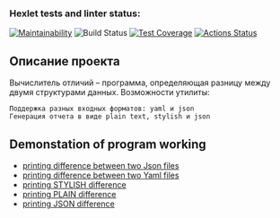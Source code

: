 ### Hexlet tests and linter status:
[![Maintainability](https://api.codeclimate.com/v1/badges/bc953fb0ab378995dab3/maintainability)](https://codeclimate.com/github/ungrome/java-project-71/maintainability)
![Build Status](https://github.com/ungrome/java-project-71/actions/workflows/github_actions.yml/badge.svg)
[![Test Coverage](https://api.codeclimate.com/v1/badges/bc953fb0ab378995dab3/test_coverage)](https://codeclimate.com/github/ungrome/java-project-71/test_coverage)
[![Actions Status](https://github.com/ungrome/java-project-71/actions/workflows/hexlet-check.yml/badge.svg)](https://github.com/ungrome/java-project-71/actions)

## Описание проекта

Вычислитель отличий – программа, определяющая разницу между двумя структурами данных. 
Возможности утилиты:

    Поддержка разных входных форматов: yaml и json
    Генерация отчета в виде plain text, stylish и json

## Demonstation of program working
- [printing difference between two Json files](https://asciinema.org/a/j61peSLC6rjUrG7HS5spQmxdt)
- [printing difference between two Yaml files](https://asciinema.org/a/ADVMsfGYxQLVcyGrCIoO8gzTq)
- [printing STYLISH difference](https://asciinema.org/a/vKO96fNC8IhybzwwRzFlTCuap)
- [printing PLAIN difference](https://asciinema.org/a/NQ26DmJpCMi8GltQAxWFcURW4)
- [printing JSON difference](https://asciinema.org/a/KGmJ3D5XlJuTiIm9dJpxlM4cv)

